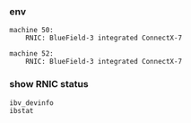 ### env
```
machine 50:
    RNIC: BlueField-3 integrated ConnectX-7

machine 52:
    RNIC: BlueField-3 integrated ConnectX-7
```

### show RNIC status
```
ibv_devinfo
ibstat
```
